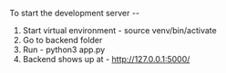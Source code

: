 To start the development server --

1.  Start virtual environment - source venv/bin/activate
2.  Go to backend folder
3.  Run - python3 app.py
4.  Backend shows up at - http://127.0.0.1:5000/
